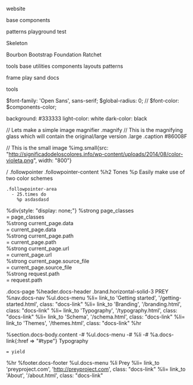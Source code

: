 
website

base
components

patterns
playground
test


Skeleton

Bourbon
Bootstrap
Foundation
Ratchet



tools
base
utilities
components
layouts
patterns




frame
play
sand
docs


tools


$font-family: 'Open Sans', sans-serif;
$global-radius: 0;
// $font-color:  $components-color;




background:  #333333
light-color: white
dark-color:  black


// Lets make a simple image magnifier
.magnify
  // This is the magnifying glass which will contain the original/large version
  .large
    .caption #86008F

  // This is the small image
  %img.small{src: "http://significadodeloscolores.info/wp-content/uploads/2014/08/color-violeta.png", width: "800"}


/
  .followpointer
    .followpointer-content
      %h2 Tones
      %p Easily make use of two color schemes

    .followpointer-area
      - 25.times do
        %p asdasdasd





%div{style: "display: none;"}
  %strong page_classes<br/>
  = page_classes
  <br/>
  %strong current_page.data<br/>
  = current_page.data
  <br/>
  %strong current_page.path<br/>
  = current_page.path
  <br/>
  %strong current_page.url<br/>
  = current_page.url
  <br/>
  %strong current_page.source_file<br/>
  = current_page.source_file
  <br/>
  %strong request.path<br/>
  = request.path







.docs-page
  %header.docs-header
    .brand.horizontal-solid-3 PREY
    %nav.docs-nav
      %ul.docs-menu
        %li= link_to 'Getting started', '/getting-started.html', class: "docs-link"
        %li= link_to 'Branding', '/branding.html', class: "docs-link"
        %li= link_to 'Typography', '/typography.html', class: "docs-link"
        %li= link_to 'Schema', '/schema.html', class: "docs-link"
        %li= link_to 'Themes', '/themes.html', class: "docs-link"
  %hr

  %section.docs-body.content
    -# %ul.docs-menu
    -#   %li
    -#     %a.docs-link{:href => "#type"} Typography

    = yield

  %hr
  %footer.docs-footer
    %ul.docs-menu
      %li Prey
      %li= link_to 'preyproject.com', 'http://preyproject.com', class: "docs-link"
      %li= link_to 'About', '/about.html', class: "docs-link"
